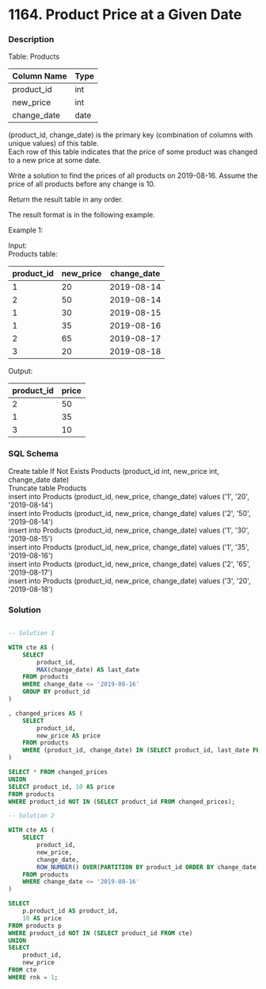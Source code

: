 # 1164. Product Price at a Given Date

### Description

Table: Products

| Column Name  | Type |
|--------------|------|
| product_id   | int  |
| new_price    | int  |
| change_date  | date |

(product_id, change_date) is the primary key (combination of columns with unique values) of this table.\
Each row of this table indicates that the price of some product was changed to a new price at some date.
 

Write a solution to find the prices of all products on 2019-08-16. Assume the price of all products before any change is 10.

Return the result table in any order.

The result format is in the following example.

 

Example 1:

Input:\
Products table:

| product_id | new_price | change_date |
|------------|-----------|-------------|
| 1          | 20        | 2019-08-14  |
| 2          | 50        | 2019-08-14  |
| 1          | 30        | 2019-08-15  |
| 1          | 35        | 2019-08-16  |
| 2          | 65        | 2019-08-17  |
| 3          | 20        | 2019-08-18  |

Output: 

| product_id | price |
|------------|-------|
| 2          | 50    |
| 1          | 35    |
| 3          | 10    |

### SQL Schema
Create table If Not Exists Products (product_id int, new_price int, change_date date)\
Truncate table Products\
insert into Products (product_id, new_price, change_date) values ('1', '20', '2019-08-14')\
insert into Products (product_id, new_price, change_date) values ('2', '50', '2019-08-14')\
insert into Products (product_id, new_price, change_date) values ('1', '30', '2019-08-15')\
insert into Products (product_id, new_price, change_date) values ('1', '35', '2019-08-16')\
insert into Products (product_id, new_price, change_date) values ('2', '65', '2019-08-17')\
insert into Products (product_id, new_price, change_date) values ('3', '20', '2019-08-18')

### Solution

```sql

-- Solution 1

WITH cte AS (
    SELECT
        product_id,
        MAX(change_date) AS last_date
    FROM products
    WHERE change_date <= '2019-08-16'
    GROUP BY product_id
)

, changed_prices AS (
    SELECT
        product_id,
        new_price AS price
    FROM products
    WHERE (product_id, change_date) IN (SELECT product_id, last_date FROM cte)
)

SELECT * FROM changed_prices
UNION
SELECT product_id, 10 AS price
FROM products
WHERE product_id NOT IN (SELECT product_id FROM changed_prices);

-- Solution 2

WITH cte AS (
    SELECT
        product_id,
        new_price,
        change_date,
        ROW_NUMBER() OVER(PARTITION BY product_id ORDER BY change_date DESC) AS rnk
    FROM products
    WHERE change_date <= '2019-08-16'
)

SELECT
    p.product_id AS product_id,
    10 AS price
FROM products p
WHERE product_id NOT IN (SELECT product_id FROM cte)
UNION
SELECT 
    product_id, 
    new_price
FROM cte
WHERE rnk = 1;
